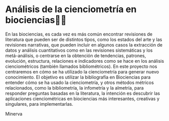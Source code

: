 # Análisis de la cienciometría en biociencias🧬🦠 

En las biociencias, es cada vez es más común encontrar revisiones de literatura que pueden ser de distintos tipos, como los estados del arte y las revisiones narrativas, que pueden incluir en algunos casos la extracción de datos y análisis cuantitativos como en las revisiones sistemáticas y los metá-análisis, o centrarse en la obtención de tendencias, patrones, evolución, estructura, relaciones e indicadores como se hace en los análisis cienciométricos (también llamados bibliométricos). En este proyecto nos centraremos en cómo se ha utilizado la cienciometría para generar nuevo conocimiento. El objetivo es utilizar la bibliografía en Biociencias para entender cómo se ha usado la cienciometría, y otros métodos métricos relacionados, como la bibliometría, la infometría y la almetría, para responder preguntas basadas en la literatura, la intención es descubrir las aplicaciones cienciométricas en biociencias más interesantes, creativas y singulares, para implementarlas.

Minerva
